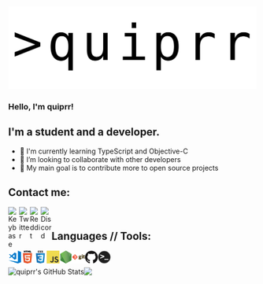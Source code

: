 [![quiprr](.github/banner.png)](https://quiprr.dev/)
### Hello, I'm quiprr!

## I'm a student and a developer.
- 🔭 I'm currently learning TypeScript and Objective-C
- 👯 I’m looking to collaborate with other developers
- 🥅 My main goal is to contribute more to open source projects

## Contact me:
[<img align="left" alt="Keybase" width="22px" src="https://cdn.jsdelivr.net/npm/simple-icons@3.4.0/icons/keybase.svg" />][keybase]
[<img align="left" alt="Twitter" width="22px" src="https://cdn.jsdelivr.net/npm/simple-icons@v3/icons/twitter.svg" />][twitter]
[<img align="left" alt="Reddit" width="22px" src="https://cdn.jsdelivr.net/npm/simple-icons@v3/icons/reddit.svg" />][reddit]
[<img align="left" alt="Discord" width="22px" src="https://cdn.jsdelivr.net/npm/simple-icons@v3/icons/discord.svg" />][discord]
<br>

## Languages // Tools:
[<img align="left" alt="Visual Studio Code" width="26px" src="https://raw.githubusercontent.com/github/explore/80688e429a7d4ef2fca1e82350fe8e3517d3494d/topics/visual-studio-code/visual-studio-code.png" />][vscode]
[<img align="left" alt="HTML5" width="26px" src="https://raw.githubusercontent.com/github/explore/80688e429a7d4ef2fca1e82350fe8e3517d3494d/topics/html/html.png" />][html5]
[<img align="left" alt="CSS3" width="26px" src="https://raw.githubusercontent.com/github/explore/80688e429a7d4ef2fca1e82350fe8e3517d3494d/topics/css/css.png" />][css3]
[<img align="left" alt="JavaScript" width="26px" src="https://raw.githubusercontent.com/github/explore/80688e429a7d4ef2fca1e82350fe8e3517d3494d/topics/javascript/javascript.png" />][javascript]
[<img align="left" alt="Node.js" width="26px" src="https://raw.githubusercontent.com/github/explore/80688e429a7d4ef2fca1e82350fe8e3517d3494d/topics/nodejs/nodejs.png" />][nodejs]
[<img align="left" alt="Git" width="26px" src="https://raw.githubusercontent.com/github/explore/80688e429a7d4ef2fca1e82350fe8e3517d3494d/topics/git/git.png" />][git]
[<img align="left" alt="GitHub" width="26px" src="https://raw.githubusercontent.com/github/explore/78df643247d429f6cc873026c0622819ad797942/topics/github/github.png" />][github]
[<img align="left" alt="Zsh" width="26px" src="https://raw.githubusercontent.com/github/explore/80688e429a7d4ef2fca1e82350fe8e3517d3494d/topics/terminal/terminal.png" />][zsh]  

<br>
<br>
<img align="left" alt="quiprr's GitHub Stats" src="https://github-readme-stats.vercel.app/api?username=quiprr&show_icons=true&hide_border=true&count_private=true" />
<img align="left" alt"quiprr's Top Languages" src="https://github-readme-stats.vercel.app/api/top-langs/?username=quiprr" />

[keybase]: https://keybase.io/quiprr/
[twitter]: https://twitter.com/quiprr/
[reddit]: https://reddit.com/u/quiprr/
[discord]: https://discord.gg/MA7NQJd
[vscode]: https://code.visualstudio.com/
[html5]: https://en.wikipedia.org/wiki/HTML5/
[css3]: https://en.wikipedia.org/wiki/Cascading_Style_Sheets/
[javascript]: https://en.wikipedia.org/wiki/JavaScript/
[nodejs]: https://nodejs.org/en/
[git]: https://git-scm.com/
[github]: https://github.com/quiprr/
[zsh]: https://www.zsh.org/
